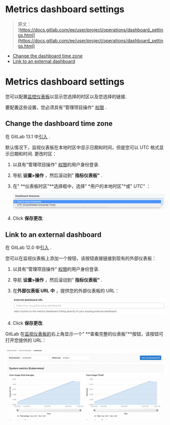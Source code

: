 # Metrics dashboard settings

> 原文：[https://docs.gitlab.com/ee/user/project/operations/dashboard_settings.html](https://docs.gitlab.com/ee/user/project/operations/dashboard_settings.html)

*   [Change the dashboard time zone](#change-the-dashboard-time-zone)
*   [Link to an external dashboard](#link-to-an-external-dashboard)

# Metrics dashboard settings[](#metrics-dashboard-settings "Permalink")

您可以配置[监控仪表板](../integrations/prometheus.html)以显示您选择的时区以及您选择的链接.

要配置这些设置，您必须具有"管理项目操作" [权限](../../permissions.html) .

## Change the dashboard time zone[](#change-the-dashboard-time-zone "Permalink")

在 GitLab 13.1 中[引入](https://gitlab.com/gitlab-org/gitlab/-/issues/214370) .

默认情况下，监视仪表板在本地时区中显示日期和时间，但是您可以 UTC 格式显示日期和时间. 更改时区：

1.  以具有"管理项目操作" [权限](../../permissions.html)的用户身份登录.
2.  导航 **设置>操作** ，然后滚动到" **指标仪表板"** .
3.  在" **仪表板时区"**选择框中，选择" *用户的本地时区"*或" *UTC"* ：

    [![Dashboard timezone setting](img/9079254cc7f9fbc13ee5005765608b59.png)](img/dashboard_local_timezone_v13_1.png)

4.  Click **保存更改**.

## Link to an external dashboard[](#link-to-an-external-dashboard "Permalink")

在 GitLab 12.0 中[引入](https://gitlab.com/gitlab-org/gitlab-foss/-/issues/57171) .

您可以在监视仪表板上添加一个按钮，该按钮直接链接到现有的外部仪表板：

1.  以具有"管理项目操作" [权限](../../permissions.html)的用户身份登录.
2.  导航 **设置>操作** ，然后滚动到" **指标仪表板"** .
3.  在**外部仪表板 URL 中** ，提供您的外部仪表板的 URL：

    [![External Dashboard Setting](img/3da5d65194b00f9dc3ffde2ac5f8473b.png)](img/dashboard_external_link_v13_1.png)

4.  Click **保存更改**.

GitLab 在[监视仪表板的](../../../ci/environments/index.html#monitoring-environments)右上角显示一个" **查看完整的仪表板"**按钮，该按钮可打开您提供的 URL：

[![External Dashboard Link](img/ddc1b7f5f622e5c8f6581738b42964cb.png)](img/external_dashboard_link.png)